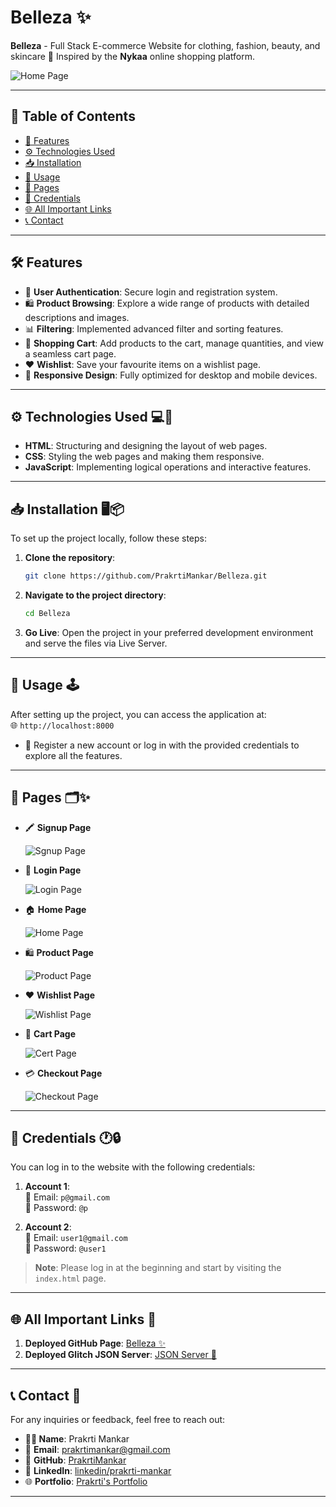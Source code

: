 # **Belleza ✨**
**Belleza** - Full Stack E-commerce Website for clothing, fashion, beauty, and skincare 🌟 Inspired by the **Nykaa** online shopping platform.

![Home Page](https://github.com/user-attachments/assets/d8fe0542-c9f2-4f1f-805f-2f18815e0a11)

---

## **📜 Table of Contents**

- [🌟 Features](#features)
- [⚙️ Technologies Used](#technologies-used)
- [📥 Installation](#installation)
- [🚀 Usage](#usage)
- [📄 Pages](#pages)
- [🔑 Credentials](#credentials)
- [🌐 All Important Links](#all-important-links)
- [📞 Contact](#contact)

---

## **🛠️ Features** 
- 🔐 **User Authentication**: Secure login and registration system.
- 🛍️ **Product Browsing**: Explore a wide range of products with detailed descriptions and images.
- 📊 **Filtering**: Implemented advanced filter and sorting features.
- 🛒 **Shopping Cart**: Add products to the cart, manage quantities, and view a seamless cart page.
- ❤️ **Wishlist**: Save your favourite items on a wishlist page.
- 📱 **Responsive Design**: Fully optimized for desktop and mobile devices.

---

## **⚙️ Technologies Used** 💻🔧
- **HTML**: Structuring and designing the layout of web pages.
- **CSS**: Styling the web pages and making them responsive.
- **JavaScript**: Implementing logical operations and interactive features.

---

## **📥 Installation** 🖥️📦

To set up the project locally, follow these steps:

1. **Clone the repository**:
   ```bash
   git clone https://github.com/PrakrtiMankar/Belleza.git
   ```

2. **Navigate to the project directory**:
   ```bash
   cd Belleza
   ```

3. **Go Live**: Open the project in your preferred development environment and serve the files via Live Server.

---

## **🚀 Usage** 🕹️

After setting up the project, you can access the application at:  
🌐 `http://localhost:8000`

- 🔑 Register a new account or log in with the provided credentials to explore all the features.

---

## **📄 Pages** 🗂✨


- 🖍️ **Signup Page**

     ![Sgnup Page](https://github.com/user-attachments/assets/12b4c73c-5ffc-4c60-b338-21491bec77de)


- 🔐 **Login Page**
  
     ![Login Page](https://github.com/user-attachments/assets/67fdd4d4-9b17-4d2a-8553-6617b0d0603a)

- 🏠 **Home Page**
  
     ![Home Page](https://github.com/user-attachments/assets/970cadc0-c11a-4060-944e-5bafc8e1b76f)
  
  
- 🛍️ **Product Page**
  
     ![Product Page](https://github.com/user-attachments/assets/9a9ca6c8-cb02-4179-912b-cf9166638d5b)

  
- ❤️ **Wishlist Page**
  
     ![Wishlist Page](https://github.com/user-attachments/assets/afcf8123-2e6a-4d5d-a21a-c9066b5fe22c)

  
- 🛒 **Cart Page**
  
     ![Cert Page](https://github.com/user-attachments/assets/d30d6c23-3cbd-4348-9838-b025aeca3a5b)

  
- 💳 **Checkout Page**
  
     ![Checkout Page](https://github.com/user-attachments/assets/8b3531b5-ef0d-44fb-a784-d28107b06166)

---

## **🔑 Credentials** 🕐🔒

You can log in to the website with the following credentials:

1. **Account 1**:  
   📧 Email: `p@gmail.com`  
   🔑 Password: `@p`

2. **Account 2**:  
   📧 Email: `user1@gmail.com`  
   🔑 Password: `@user1`

> **Note**: Please log in at the beginning and start by visiting the `index.html` page.

---

## **🌐 All Important Links** 🔗

1. **Deployed GitHub Page**: [Belleza ✨](https://prakrtimankar.github.io/Belleza/)  
2. **Deployed Glitch JSON Server**: [JSON Server 🚀](https://unmarred-blue-delivery.glitch.me)

---

## **📞 Contact** 📨

For any inquiries or feedback, feel free to reach out:  

- **👩‍💻 Name**: Prakrti Mankar  
- 📧 **Email**: [prakrtimankar@gmail.com](mailto:prakrtimankar@example.com)  
- 🐙 **GitHub**: [PrakrtiMankar](https://github.com/PrakrtiMankar)  
- 💼 **LinkedIn**: [linkedin/prakrti-mankar](https://www.linkedin.com/in/prakrti-mankar/)  
- 🌐 **Portfolio**: [Prakrti's Portfolio](https://prakrti-mankar-portfolio.netlify.app/)

---
